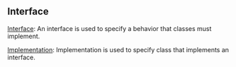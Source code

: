 ## **Interface**

[Interface](/Interface.md): An interface is used to specify a behavior that classes must implement.

[Implementation](/Implementation.md): Implementation is used to specify class that implements an interface.